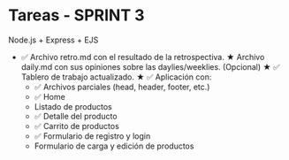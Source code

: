 # Tareas - SPRINT 3

Node.js + Express + EJS

* ✅ Archivo retro.md con el resultado de la retrospectiva.
★ Archivo daily.md con sus opiniones sobre las daylies/weeklies. (Opcional)
★ ✅ Tablero de trabajo actualizado.
★ ✅ Aplicación con:
   - ✅ Archivos parciales (head, header, footer, etc.)
   - ✅ Home
   - Listado de productos
   - ✅ Detalle del producto
   - ✅ Carrito de productos
   - ✅ Formulario de registro y login
   - Formulario de carga y edición de productos
